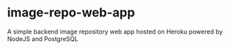 # image-repo-web-app
A simple backend image repository web app hosted on Heroku powered by NodeJS and PostgreSQL
